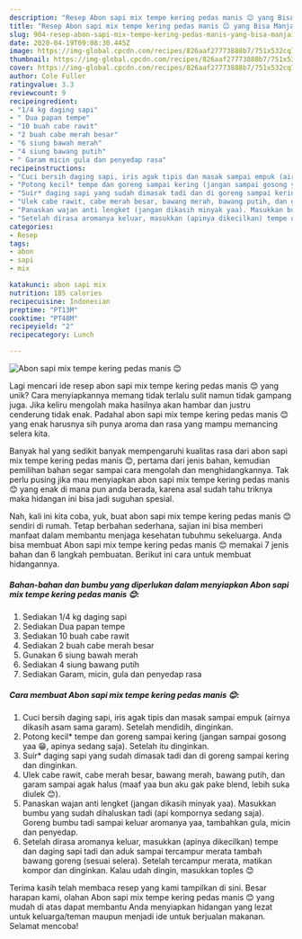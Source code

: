 ```yaml
---
description: "Resep Abon sapi mix tempe kering pedas manis 😊 yang Bisa Manjain Lidah"
title: "Resep Abon sapi mix tempe kering pedas manis 😊 yang Bisa Manjain Lidah"
slug: 904-resep-abon-sapi-mix-tempe-kering-pedas-manis-yang-bisa-manjain-lidah
date: 2020-04-19T09:08:30.445Z
image: https://img-global.cpcdn.com/recipes/826aaf27773888b7/751x532cq70/abon-sapi-mix-tempe-kering-pedas-manis-😊-foto-resep-utama.jpg
thumbnail: https://img-global.cpcdn.com/recipes/826aaf27773888b7/751x532cq70/abon-sapi-mix-tempe-kering-pedas-manis-😊-foto-resep-utama.jpg
cover: https://img-global.cpcdn.com/recipes/826aaf27773888b7/751x532cq70/abon-sapi-mix-tempe-kering-pedas-manis-😊-foto-resep-utama.jpg
author: Cole Fuller
ratingvalue: 3.3
reviewcount: 9
recipeingredient:
- "1/4 kg daging sapi"
- " Dua papan tempe"
- "10 buah cabe rawit"
- "2 buah cabe merah besar"
- "6 siung bawah merah"
- "4 siung bawang putih"
- " Garam micin gula dan penyedap rasa"
recipeinstructions:
- "Cuci bersih daging sapi, iris agak tipis dan masak sampai empuk (airnya dikasih asam sama garam). Setelah mendidih, dinginkan."
- "Potong kecil* tempe dan goreng sampai kering (jangan sampai gosong yaa 😁, apinya sedang saja). Setelah itu dinginkan."
- "Suir* daging sapi yang sudah dimasak tadi dan di goreng sampai kering dan dinginkan."
- "Ulek cabe rawit, cabe merah besar, bawang merah, bawang putih, dan garam sampai agak halus (maaf yaa bun aku gak pake blend, lebih suka diulek 😊)."
- "Panaskan wajan anti lengket (jangan dikasih minyak yaa). Masukkan bumbu yang sudah dihaluskan tadi (api kompornya sedang saja). Goreng bumbu tadi sampai keluar aromanya yaa, tambahkan gula, micin dan penyedap."
- "Setelah dirasa aromanya keluar, masukkan (apinya dikecilkan) tempe dan daging sapi tadi dan aduk sampai tercampur merata tambah bawang goreng (sesuai selera). Setelah tercampur merata, matikan kompor dan dinginkan. Kalau udah dingin, masukkan toples 😊"
categories:
- Resep
tags:
- abon
- sapi
- mix

katakunci: abon sapi mix 
nutrition: 185 calories
recipecuisine: Indonesian
preptime: "PT13M"
cooktime: "PT48M"
recipeyield: "2"
recipecategory: Lunch

---
```



![Abon sapi mix tempe kering pedas manis 😊](https://img-global.cpcdn.com/recipes/826aaf27773888b7/751x532cq70/abon-sapi-mix-tempe-kering-pedas-manis-😊-foto-resep-utama.jpg)

Lagi mencari ide resep abon sapi mix tempe kering pedas manis 😊 yang unik? Cara menyiapkannya memang tidak terlalu sulit namun tidak gampang juga. Jika keliru mengolah maka hasilnya akan hambar dan justru cenderung tidak enak. Padahal abon sapi mix tempe kering pedas manis 😊 yang enak harusnya sih punya aroma dan rasa yang mampu memancing selera kita.



Banyak hal yang sedikit banyak mempengaruhi kualitas rasa dari abon sapi mix tempe kering pedas manis 😊, pertama dari jenis bahan, kemudian pemilihan bahan segar sampai cara mengolah dan menghidangkannya. Tak perlu pusing jika mau menyiapkan abon sapi mix tempe kering pedas manis 😊 yang enak di mana pun anda berada, karena asal sudah tahu triknya maka hidangan ini bisa jadi suguhan spesial.


Nah, kali ini kita coba, yuk, buat abon sapi mix tempe kering pedas manis 😊 sendiri di rumah. Tetap berbahan sederhana, sajian ini bisa memberi manfaat dalam membantu menjaga kesehatan tubuhmu sekeluarga. Anda bisa membuat Abon sapi mix tempe kering pedas manis 😊 memakai 7 jenis bahan dan 6 langkah pembuatan. Berikut ini cara untuk membuat hidangannya.

<!--inarticleads1-->

##### Bahan-bahan dan bumbu yang diperlukan dalam menyiapkan Abon sapi mix tempe kering pedas manis 😊:

1. Sediakan 1/4 kg daging sapi
1. Sediakan  Dua papan tempe
1. Sediakan 10 buah cabe rawit
1. Sediakan 2 buah cabe merah besar
1. Gunakan 6 siung bawah merah
1. Sediakan 4 siung bawang putih
1. Sediakan  Garam, micin, gula dan penyedap rasa




<!--inarticleads2-->

##### Cara membuat Abon sapi mix tempe kering pedas manis 😊:

1. Cuci bersih daging sapi, iris agak tipis dan masak sampai empuk (airnya dikasih asam sama garam). Setelah mendidih, dinginkan.
1. Potong kecil* tempe dan goreng sampai kering (jangan sampai gosong yaa 😁, apinya sedang saja). Setelah itu dinginkan.
1. Suir* daging sapi yang sudah dimasak tadi dan di goreng sampai kering dan dinginkan.
1. Ulek cabe rawit, cabe merah besar, bawang merah, bawang putih, dan garam sampai agak halus (maaf yaa bun aku gak pake blend, lebih suka diulek 😊).
1. Panaskan wajan anti lengket (jangan dikasih minyak yaa). Masukkan bumbu yang sudah dihaluskan tadi (api kompornya sedang saja). Goreng bumbu tadi sampai keluar aromanya yaa, tambahkan gula, micin dan penyedap.
1. Setelah dirasa aromanya keluar, masukkan (apinya dikecilkan) tempe dan daging sapi tadi dan aduk sampai tercampur merata tambah bawang goreng (sesuai selera). Setelah tercampur merata, matikan kompor dan dinginkan. Kalau udah dingin, masukkan toples 😊




Terima kasih telah membaca resep yang kami tampilkan di sini. Besar harapan kami, olahan Abon sapi mix tempe kering pedas manis 😊 yang mudah di atas dapat membantu Anda menyiapkan hidangan yang lezat untuk keluarga/teman maupun menjadi ide untuk berjualan makanan. Selamat mencoba!
